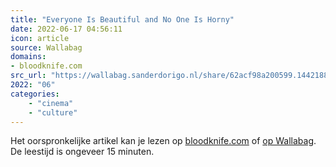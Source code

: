 ```yaml
---
title: "Everyone Is Beautiful and No One Is Horny"
date: 2022-06-17 04:56:11
icon: article
source: Wallabag
domains:
- bloodknife.com
src_url: "https://wallabag.sanderdorigo.nl/share/62acf98a200599.14421886"
2022: "06"
categories:
    - "cinema"
    - "culture"
---
```

Het oorspronkelijke artikel kan je lezen op [bloodknife.com](https://bloodknife.com/everyone-beautiful-no-one-horny/) of [op Wallabag](https://wallabag.sanderdorigo.nl/share/62acf98a200599.14421886). De leestijd is ongeveer 15 minuten.